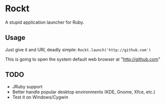 Rockt
=====

A stupid application launcher for Ruby.

## Usage

Just give it and URI, deadly simple:
  ```Rockt.launch('http://github.com') ```

This is going to open the system default web browser at "http://github.com"

## TODO

- JRuby support
- Better handle popular desktop environments (KDE, Gnome, Xfce, etc.)
- Test it on Windows/Cygwin

